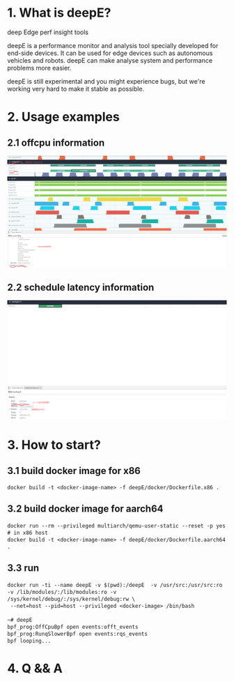# 1. What is deepE?

deep Edge perf insight tools

deepE is a performance monitor and analysis tool specially developed for end-side devices. It can be used for edge devices such as autonomous vehicles and robots. deepE can make analyse system and performance problems more easier.

deepE is still experimental and you might experience bugs, but we're working very hard to make it stable as possible.

# 2. Usage examples

## 2.1 offcpu information

![offcpu](./images/offcputime.png)


## 2.2 schedule latency information

![schedule latency](./images/runqslower.png)

# 3. How to start?

## 3.1 build docker image for x86

```shell
docker build -t <docker-image-name> -f deepE/docker/Dockerfile.x86 .
```

## 3.2 build docker image for aarch64

```shell
docker run --rm --privileged multiarch/qemu-user-static --reset -p yes # in x86 host
docker build -t <docker-image-name> -f deepE/docker/Dockerfile.aarch64 .
```

## 3.3 run

```shell
docker run -ti --name deepE -v $(pwd):/deepE  -v /usr/src:/usr/src:ro  -v /lib/modules/:/lib/modules:ro -v /sys/kernel/debug/:/sys/kernel/debug:rw \
 --net=host --pid=host --privileged <docker-image> /bin/bash

~# deepE
bpf_prog:OffCpuBpf open events:offt_events
bpf_prog:RunqSlowerBpf open events:rqs_events
bpf looping...
```


# 4. Q && A